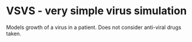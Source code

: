 # VSVS - very simple virus simulation

Models growth of a virus in a patient.
Does not consider anti-viral drugs taken.
